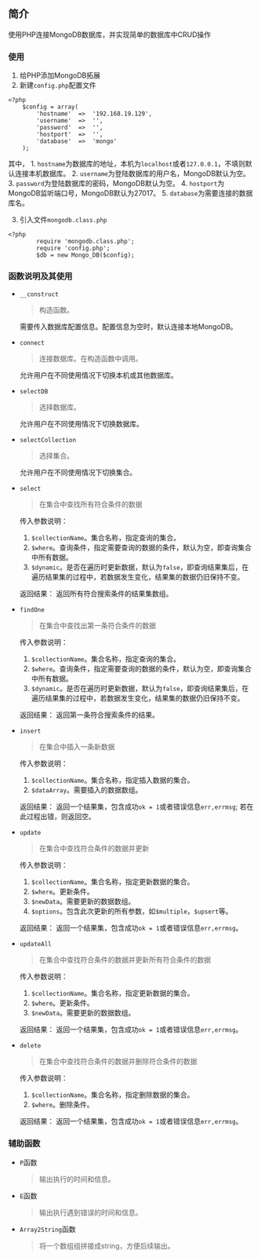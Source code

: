 ## 简介
使用PHP连接MongoDB数据库，并实现简单的数据库中CRUD操作

### 使用
1.  给PHP添加MongoDB拓展
2.  新建`config.php`配置文件
```
<?php
    $config = array(
        'hostname'  =>  '192.168.19.129',
        'username'  =>  '',
        'password'  =>  '',
        'hostport'  =>  '',
        'database'  =>  'mongo'
    );
```
其中，
    1. `hostname`为数据库的地址，本机为`localhost`或者`127.0.0.1`，不填则默认连接本机数据库。
    2. `username`为登陆数据库的用户名，MongoDB默认为空。
    3. `password`为登陆数据库的密码，MongoDB默认为空。
    4. `hostport`为MongoDB监听端口号，MongoDB默认为27017。
    5. `database`为需要连接的数据库名。

3.  引入文件`mongodb.class.php`
```
<?php
        require 'mongodb.class.php';
        require 'config.php';
        $db = new Mongo_DB($config);
```

### 函数说明及其使用
*   `__construct`
    >构造函数。

    需要传入数据库配置信息。配置信息为空时，默认连接本地MongoDB。


*   `connect`
    >连接数据库。在构造函数中调用。

    允许用户在不同使用情况下切换本机或其他数据库。

*   `selectDB`
    >选择数据库。

    允许用户在不同使用情况下切换数据库。

*   `selectCollection`
    >选择集合。

    允许用户在不同使用情况下切换集合。

*   `select`
    >在集合中查找所有符合条件的数据

    传入参数说明：
    1.  `$collectionName`。集合名称，指定查询的集合。
    2.  `$where`。查询条件，指定需要查询的数据的条件，默认为空，即查询集合中所有数据。
    3.  `$dynamic`。是否在遍历时更新数据，默认为`false`，即查询结果集后，在遍历结果集的过程中，若数据发生变化，结果集的数据仍旧保持不变。

    返回结果：
    返回所有符合搜索条件的结果集数组。

*   `findOne`
    >在集合中查找出第一条符合条件的数据

    传入参数说明：
    1.  `$collectionName`。集合名称，指定查询的集合。
    2.  `$where`。查询条件，指定需要查询的数据的条件，默认为空，即查询集合中所有数据。
    3.  `$dynamic`。是否在遍历时更新数据，默认为`false`，即查询结果集后，在遍历结果集的过程中，若数据发生变化，结果集的数据仍旧保持不变。

    返回结果：
    返回第一条符合搜索条件的结果。

*   `insert`
    >在集合中插入一条新数据

    传入参数说明：
    1.  `$collectionName`。集合名称，指定插入数据的集合。
    2.  `$dataArray`。需要插入的数据数组。

    返回结果：
    返回一个结果集，包含成功`ok = 1`或者错误信息`err,errmsg`;
    若在此过程出错，则返回空。

*   `update`
    >在集合中查找符合条件的数据并更新

    传入参数说明：
    1.  `$collectionName`。集合名称，指定更新数据的集合。
    2.  `$where`。更新条件。
    3.  `$newData`。需要更新的数据数组。
    4.  `$options`。包含此次更新的所有参数，如`$multiple`，`$upsert`等。

    返回结果：
    返回一个结果集，包含成功`ok = 1`或者错误信息`err,errmsg`。

*   `updateAll`
    >在集合中查找符合条件的数据并更新所有符合条件的数据

    传入参数说明：
    1.  `$collectionName`。集合名称，指定更新数据的集合。
    2.  `$where`。更新条件。
    3.  `$newData`。需要更新的数据数组。

    返回结果：
    返回一个结果集，包含成功`ok = 1`或者错误信息`err,errmsg`。

*   `delete`
    >在集合中查找符合条件的数据并删除符合条件的数据

    传入参数说明：
    1.  `$collectionName`。集合名称，指定删除数据的集合。
    2.  `$where`。删除条件。

    返回结果：
    返回一个结果集，包含成功`ok = 1`或者错误信息`err,errmsg`。


### 辅助函数
*   `P`函数
    >输出执行的时间和信息。

*   `E`函数
    >输出执行遇到错误的时间和信息。

*   `Array2String`函数
    >将一个数组组拼接成string，方便后续输出。
